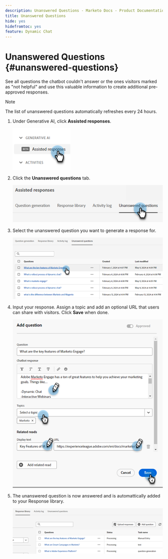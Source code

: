 ```yaml
---
description: Unanswered Questions - Marketo Docs - Product Documentation
title: Unanswered Questions
hide: yes
hidefromtoc: yes
feature: Dynamic Chat
---
```

# Unanswered Questions {#unanswered-questions}

See all questions the chatbot couldn't answer or the ones visitors marked as "not helpful" and use this valuable information to create additional pre-approved responses.

>[!NOTE]
>
>The list of unanswered questions automatically refreshes every 24 hours.

1. Under Generative AI, click **Assisted responses**.

   ![](assets/unanswered-questions-1.png)

1. Click the **Unanswered questions** tab.

   ![](assets/unanswered-questions-2.png)

1. Select the unanswered question you want to generate a response for.

   ![](assets/unanswered-questions-3.png)

1. Input your response. Assign a topic and add an optional URL that users can share with visitors. Click **Save** when done.

   ![](assets/unanswered-questions-4.png)

1. The unanswered question is now answered and is automattically added to your Response library.

   ![](assets/unanswered-questions-5.png)
